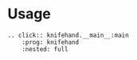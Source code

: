 # Usage

```{eval-rst}
.. click:: knifehand.__main__:main
    :prog: knifehand
    :nested: full
```
